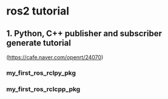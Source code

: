 # ros2 tutorial
  
## 1. Python, C++ publisher and subscriber generate tutorial
(https://cafe.naver.com/openrt/24070)
### my_first_ros_rclpy_pkg
### my_first_ros_rclcpp_pkg

